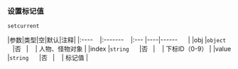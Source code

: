 ### 设置标记值
`setcurrent`

|参数|类型|空|默认|注释|
|:----    |:-------    |:--- |----|------      |
|obj |`object`      |否   |    | 人物、怪物对象 |
|index |`string`      |否   |    | 下标ID（0-9） |
|value |`string`      |否   |    | 标记值 |

